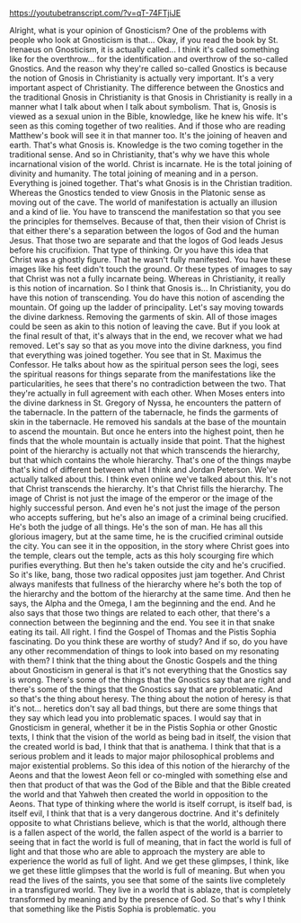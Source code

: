 https://youtubetranscript.com/?v=qT-74FTjiJE

 Alright, what is your opinion of Gnosticism? One of the problems with people who look at Gnosticism is that... Okay, if you read the book by St. Irenaeus on Gnosticism, it is actually called... I think it's called something like for the overthrow... for the identification and overthrow of the so-called Gnostics. And the reason why they're called so-called Gnostics is because the notion of Gnosis in Christianity is actually very important. It's a very important aspect of Christianity. The difference between the Gnostics and the traditional Gnosis in Christianity is that Gnosis in Christianity is really in a manner what I talk about when I talk about symbolism. That is, Gnosis is viewed as a sexual union in the Bible, knowledge, like he knew his wife. It's seen as this coming together of two realities. And if those who are reading Matthew's book will see it in that manner too. It's the joining of heaven and earth. That's what Gnosis is. Knowledge is the two coming together in the traditional sense. And so in Christianity, that's why we have this whole incarnational vision of the world. Christ is incarnate. He is the total joining of divinity and humanity. The total joining of meaning and in a person. Everything is joined together. That's what Gnosis is in the Christian tradition. Whereas the Gnostics tended to view Gnosis in the Platonic sense as moving out of the cave. The world of manifestation is actually an illusion and a kind of lie. You have to transcend the manifestation so that you see the principles for themselves. Because of that, then their vision of Christ is that either there's a separation between the logos of God and the human Jesus. That those two are separate and that the logos of God leads Jesus before his crucifixion. That type of thinking. Or you have this idea that Christ was a ghostly figure. That he wasn't fully manifested. You have these images like his feet didn't touch the ground. Or these types of images to say that Christ was not a fully incarnate being. Whereas in Christianity, it really is this notion of incarnation. So I think that Gnosis is... In Christianity, you do have this notion of transcending. You do have this notion of ascending the mountain. Of going up the ladder of principality. Let's say moving towards the divine darkness. Removing the garments of skin. All of those images could be seen as akin to this notion of leaving the cave. But if you look at the final result of that, it's always that in the end, we recover what we had removed. Let's say so that as you move into the divine darkness, you find that everything was joined together. You see that in St. Maximus the Confessor. He talks about how as the spiritual person sees the logi, sees the spiritual reasons for things separate from the manifestations like the particularities, he sees that there's no contradiction between the two. That they're actually in full agreement with each other. When Moses enters into the divine darkness in St. Gregory of Nyssa, he encounters the pattern of the tabernacle. In the pattern of the tabernacle, he finds the garments of skin in the tabernacle. He removed his sandals at the base of the mountain to ascend the mountain. But once he enters into the highest point, then he finds that the whole mountain is actually inside that point. That the highest point of the hierarchy is actually not that which transcends the hierarchy, but that which contains the whole hierarchy. That's one of the things maybe that's kind of different between what I think and Jordan Peterson. We've actually talked about this. I think even online we've talked about this. It's not that Christ transcends the hierarchy. It's that Christ fills the hierarchy. The image of Christ is not just the image of the emperor or the image of the highly successful person. And even he's not just the image of the person who accepts suffering, but he's also an image of a criminal being crucified. He's both the judge of all things. He's the son of man. He has all this glorious imagery, but at the same time, he is the crucified criminal outside the city. You can see it in the opposition, in the story where Christ goes into the temple, clears out the temple, acts as this holy scourging fire which purifies everything. But then he's taken outside the city and he's crucified. So it's like, bang, those two radical opposites just jam together. And Christ always manifests that fullness of the hierarchy where he's both the top of the hierarchy and the bottom of the hierarchy at the same time. And then he says, the Alpha and the Omega, I am the beginning and the end. And he also says that those two things are related to each other, that there's a connection between the beginning and the end. You see it in that snake eating its tail. All right. I find the Gospel of Thomas and the Pistis Sophia fascinating. Do you think these are worthy of study? And if so, do you have any other recommendation of things to look into based on my resonating with them? I think that the thing about the Gnostic Gospels and the thing about Gnosticism in general is that it's not everything that the Gnostics say is wrong. There's some of the things that the Gnostics say that are right and there's some of the things that the Gnostics say that are problematic. And so that's the thing about heresy. The thing about the notion of heresy is that it's not... heretics don't say all bad things, but there are some things that they say which lead you into problematic spaces. I would say that in Gnosticism in general, whether it be in the Pistis Sophia or other Gnostic texts, I think that the vision of the world as being bad in itself, the vision that the created world is bad, I think that that is anathema. I think that that is a serious problem and it leads to major major philosophical problems and major existential problems. So this idea of this notion of the hierarchy of the Aeons and that the lowest Aeon fell or co-mingled with something else and then that product of that was the God of the Bible and that the Bible created the world and that Yahweh then created the world in opposition to the Aeons. That type of thinking where the world is itself corrupt, is itself bad, is itself evil, I think that that is a very dangerous doctrine. And it's definitely opposite to what Christians believe, which is that the world, although there is a fallen aspect of the world, the fallen aspect of the world is a barrier to seeing that in fact the world is full of meaning, that in fact the world is full of light and that those who are able to approach the mystery are able to experience the world as full of light. And we get these glimpses, I think, like we get these little glimpses that the world is full of meaning. But when you read the lives of the saints, you see that some of the saints live completely in a transfigured world. They live in a world that is ablaze, that is completely transformed by meaning and by the presence of God. So that's why I think that something like the Pistis Sophia is problematic. you